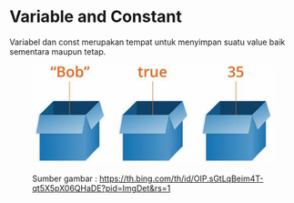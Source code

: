# Variable and Constant

Variabel dan const merupakan tempat untuk menyimpan suatu value baik sementara maupun tetap.

<figure><img src="../.gitbook/assets/var.jpeg" alt=""><figcaption><p>Sumber gambar : <a href="https://th.bing.com/th/id/OIP.sGtLqBeim4T-qt5X5pX06QHaDE?pid=ImgDet&#x26;rs=1">https://th.bing.com/th/id/OIP.sGtLqBeim4T-qt5X5pX06QHaDE?pid=ImgDet&#x26;rs=1</a></p></figcaption></figure>
